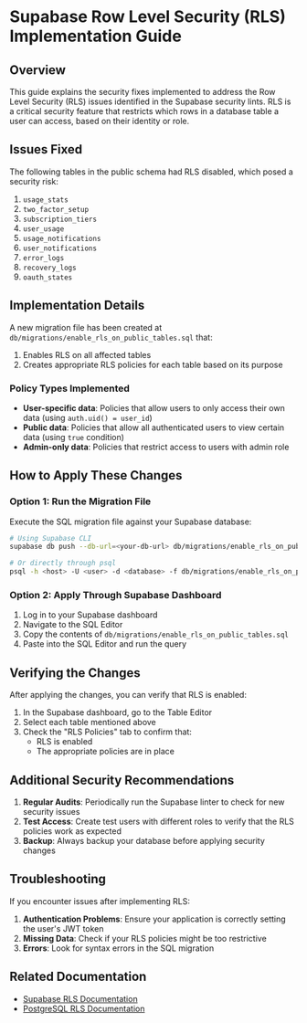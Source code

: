    # Supabase Row Level Security (RLS) Implementation Guide

   ## Overview

   This guide explains the security fixes implemented to address the Row Level Security (RLS) issues identified in the Supabase security lints. RLS is a critical security feature that restricts which rows in a database table a user can access, based on their identity or role.

   ## Issues Fixed

   The following tables in the public schema had RLS disabled, which posed a security risk:

   1. `usage_stats`
   2. `two_factor_setup`
   3. `subscription_tiers`
   4. `user_usage`
   5. `usage_notifications`
   6. `user_notifications`
   7. `error_logs`
   8. `recovery_logs`
   9. `oauth_states`

   ## Implementation Details

   A new migration file has been created at `db/migrations/enable_rls_on_public_tables.sql` that:

   1. Enables RLS on all affected tables
   2. Creates appropriate RLS policies for each table based on its purpose

   ### Policy Types Implemented

   - **User-specific data**: Policies that allow users to only access their own data (using `auth.uid() = user_id`)
   - **Public data**: Policies that allow all authenticated users to view certain data (using `true` condition)
   - **Admin-only data**: Policies that restrict access to users with admin role

   ## How to Apply These Changes

   ### Option 1: Run the Migration File

   Execute the SQL migration file against your Supabase database:

   ```bash
   # Using Supabase CLI
   supabase db push --db-url=<your-db-url> db/migrations/enable_rls_on_public_tables.sql

   # Or directly through psql
   psql -h <host> -U <user> -d <database> -f db/migrations/enable_rls_on_public_tables.sql
   ```

   ### Option 2: Apply Through Supabase Dashboard

   1. Log in to your Supabase dashboard
   2. Navigate to the SQL Editor
   3. Copy the contents of `db/migrations/enable_rls_on_public_tables.sql`
   4. Paste into the SQL Editor and run the query

   ## Verifying the Changes

   After applying the changes, you can verify that RLS is enabled:

   1. In the Supabase dashboard, go to the Table Editor
   2. Select each table mentioned above
   3. Check the "RLS Policies" tab to confirm that:
      - RLS is enabled
      - The appropriate policies are in place

   ## Additional Security Recommendations

   1. **Regular Audits**: Periodically run the Supabase linter to check for new security issues
   2. **Test Access**: Create test users with different roles to verify that the RLS policies work as expected
   3. **Backup**: Always backup your database before applying security changes

   ## Troubleshooting

   If you encounter issues after implementing RLS:

   1. **Authentication Problems**: Ensure your application is correctly setting the user's JWT token
   2. **Missing Data**: Check if your RLS policies might be too restrictive
   3. **Errors**: Look for syntax errors in the SQL migration

   ## Related Documentation

   - [Supabase RLS Documentation](https://supabase.com/docs/guides/auth/row-level-security)
   - [PostgreSQL RLS Documentation](https://www.postgresql.org/docs/current/ddl-rowsecurity.html)